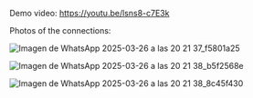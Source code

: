 Demo video: https://youtu.be/lsns8-c7E3k

Photos of the connections:

![Imagen de WhatsApp 2025-03-26 a las 20 21 37_f5801a25](https://github.com/user-attachments/assets/f204838c-a874-423f-a9ab-5e1f945e68a0)


![Imagen de WhatsApp 2025-03-26 a las 20 21 38_b5f2568e](https://github.com/user-attachments/assets/7fa0f59b-2de4-4158-8c73-cfb099f7bea1)

![Imagen de WhatsApp 2025-03-26 a las 20 21 38_8c45f430](https://github.com/user-attachments/assets/a4315b4a-6788-47a2-8bb6-337d799f2c14)

